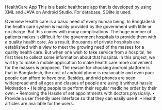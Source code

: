 HealthCare App
This is a basic healthcare app that is developed by using XML and JAVA on Android Studio. For database, SQlite is used.

Overview
Health care is a basic need of every human being. In Bangladesh the health care system
is mainly provided by the government with little or no charge. But this comes with
many complications. The huge number of patients makes it difficult for the government
hospitals to provide them with a quality health care. As a result, thousands of private
hospitals are established with a view to meet the growing need of the masses for a
quality health care. But when one wish to take service from a hospital, he first tries
to collect some information about that hospital. In this project, we will try to make a
mobile application to make health care more convenient for the masses is proposed. The
reason for choosing android platform is that in Bangladesh, the cost of android phone
is reasonable and even poor people can afford to have one. Besides, android phones are
seen widespread and all ages and classes of people are using it without hassle
Motivation
• Helping people to perform their regular medicine order by their own.
• Removing the Hassle of set appointments with doctors physically.
• Provide a user friendly user interface so that they can easily use it.
• Health articles are available for the users.
